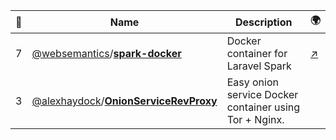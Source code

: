 |:star2: | Name | Description | 🌍|
|---|---|---|---|
|7|[@websemantics](https://github.com/websemantics)/[**spark-docker**](https://github.com/websemantics/spark-docker)|Docker container for Laravel Spark|[:arrow_upper_right:](https://hub.docker.com/r/websemantics/spark-docker/)|
|3|[@alexhaydock](https://github.com/alexhaydock)/[**OnionServiceRevProxy**](https://github.com/alexhaydock/OnionServiceRevProxy)|Easy onion service Docker container using Tor + Nginx.||

